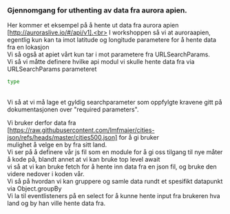 ### Gjennomgang for uthenting av data fra aurora apien.

Her kommer et eksempel på å hente ut data fra aurora apien [http://auroraslive.io/#/api/v1].<br>
I workshoppen så vi at auroraapien, egentlig kun kan ta imot latitude og longitude parametere for å hente data fra en lokasjon<br>
Vi så også at apiet vårt kun tar i mot parametere fra URLSearchParams.<br>
Vi så vi måtte definere hvilke api modul vi skulle hente data fra via URLSearchParams parameteret

```bash
type
```

<br>
Vi så at vi må lage et gyldig searchparameter som oppfylgte kravene gitt på dokumentasjonen over "required parameters".<br>

Vi bruker derfor data fra [https://raw.githubusercontent.com/lmfmaier/cities-json/refs/heads/master/cities500.json] for å gi bruker<br>
mulighet å velge en by fra sitt land. <br>
Vi ser på å definere vår js fil som en module for å gi oss tilgang til nye måter å kode på, blandt annet at vi kan bruke top level await <br>
vi så at vi kan bruke fetch for å hente inn data fra en json fil, og bruke den videre nedover i koden vår. <br>
Vi så på hvordan vi kan gruppere og samle data rundt et spesifikt datapunkt via Object.groupBy<br>
Vi la til eventlisteners på en select for å kunne hente input fra brukeren hva land og by han ville hente data fra. <br>
